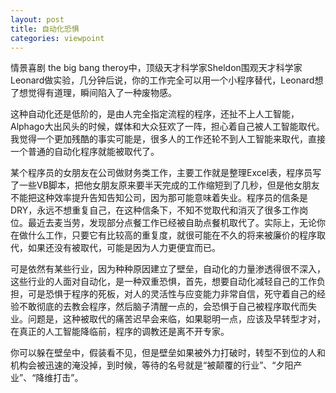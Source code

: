 ```yaml
---
layout: post
title: 自动化恐惧
categories: viewpoint
---
```


情景喜剧 the big bang theroy中，顶级天才科学家Sheldon围观天才科学家Leonard做实验，几分钟后说，你的工作完全可以用一个小程序替代，Leonard想了想觉得有道理，瞬间陷入了一种废物感。

这种自动化还是低阶的，是由人完全指定流程的程序，还扯不上人工智能，Alphago大出风头的时候，媒体和大众狂欢了一阵，担心着自己被人工智能取代。我觉得一个更加残酷的事实可能是，很多人的工作还轮不到人工智能来取代，直接一个普通的自动化程序就能被取代了。

某个程序员的女朋友在公司做财务类工作，主要工作就是整理Excel表，程序员写了一些VB脚本，把他女朋友原来要半天完成的工作缩短到了几秒，但是他女朋友不能把这种效率提升告知告知公司，因为那可能意味着失业。程序员的信条是DRY，永远不想重复自己，在这种信条下，不知不觉取代和消灭了很多工作岗位。最近去麦当劳，发现部分点餐工作已经被自助点餐机取代了。实际上，无论你在做什么工作，只要它有比较高的重复度，就很可能在不久的将来被廉价的程序取代，如果还没有被取代，可能是因为人力更便宜而已。

可是依然有某些行业，因为种种原因建立了壁垒，自动化的力量渗透得很不深入，这些行业的人面对自动化，是一种双重恐惧，首先，想要自动化减轻自己的工作负担，可是恐惧于程序的死板，对人的灵活性与应变能力非常自信，死守着自己的经验不敢彻底的去教会程序，然后脑子清醒一点的，会恐惧于自己被程序取代而失业。问题是，这种被取代的痛苦迟早会来临，如果聪明一点，应该及早转型才对，在真正的人工智能降临前，程序的调教还是离不开专家。

你可以躲在壁垒中，假装看不见，但是壁垒如果被外力打破时，转型不到位的人和机构会被迅速的淹没掉，到时候，等待的名号就是“被颠覆的行业”、“夕阳产业”、“降维打击”。